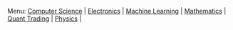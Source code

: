 Menu: [Computer Science](cmpsc.org) | [Electronics](electronics.md) | [Machine Learning](machine_learning.md) | [Mathematics](math.org) | [Quant Trading](quant_trading.md) | [Physics](physics.md) |

